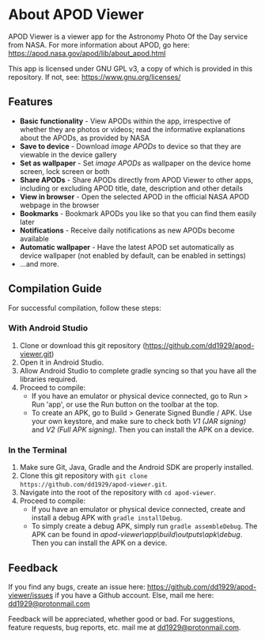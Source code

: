 # About APOD Viewer

APOD Viewer is a viewer app for the Astronomy Photo Of the Day service from NASA. For more information about APOD, go here: https://apod.nasa.gov/apod/lib/about_apod.html

This app is licensed under GNU GPL v3, a copy of which is provided in this repository. If not, see: https://www.gnu.org/licenses/

## Features

* __Basic functionality__ - View APODs within the app, irrespective of whether they are photos or videos; read the informative explanations about the APODs, as provided by NASA
* __Save to device__ - Download *image APODs* to device so that they are viewable in the device gallery
* __Set as wallpaper__ - Set *image APODs* as wallpaper on the device home screen, lock screen or both
* __Share APODs__ - Share APODs directly from APOD Viewer to other apps, including or excluding APOD title, date, description and other details
* __View in browser__ - Open the selected APOD in the official NASA APOD webpage in the browser
* __Bookmarks__ - Bookmark APODs you like so that you can find them easily later
* __Notifications__ - Receive daily notifications as new APODs become available
* __Automatic wallpaper__ - Have the latest APOD set automatically as device wallpaper (not enabled by default, can be enabled in settings)
* ...and more.

## Compilation Guide
For successful compilation, follow these steps:

### With Android Studio
1. Clone or download this git repository (https://github.com/dd1929/apod-viewer.git)
2. Open it in Android Studio.
3. Allow Android Studio to complete gradle syncing so that you have all the libraries required.
4. Proceed to compile:
    * If you have an emulator or physical device connected, go to Run > Run 'app', or use the Run button on the toolbar at the top.
    * To create an APK, go to Build > Generate Signed Bundle / APK. Use your own keystore, and make sure to check both *V1 (JAR signing)* and *V2 (Full APK signing)*. Then you can install the APK on a device.

### In the Terminal
1. Make sure Git, Java, Gradle and the Android SDK are properly installed.
2. Clone this git repository with ```git clone https://github.com/dd1929/apod-viewer.git```.
3. Navigate into the root of the repository with ```cd apod-viewer```.
4. Proceed to compile:
    * If you have an emulator or physical device connected, create and install a debug APK with ```gradle installDebug```.
    * To simply create a debug APK, simply run ```gradle assembleDebug```. The APK can be found in *apod-viewer\app\build\outputs\apk\debug*. Then you can install the APK on a device.
  
## Feedback

If you find any bugs, create an issue here: https://github.com/dd1929/apod-viewer/issues if you have a Github account. Else, mail me here: dd1929@protonmail.com

Feedback will be appreciated, whether good or bad. For suggestions, feature requests, bug reports, etc. mail me at dd1929@protonmail.com.
